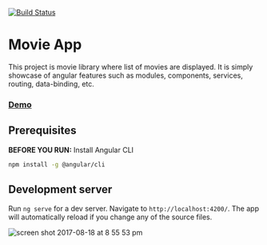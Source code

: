 [![Build Status](https://travis-ci.org/online-edu/movie-app.svg?branch=master)](https://travis-ci.org/online-edu/movie-app)

# Movie App

This project is movie library where list of movies are displayed. It is simply showcase of angular features such as modules, components, services, routing, data-binding, etc.

### [Demo](https://movie-app-29a50.firebaseapp.com)

## Prerequisites

**BEFORE YOU RUN:** Install Angular CLI
```bash
npm install -g @angular/cli
```

## Development server

Run `ng serve` for a dev server. Navigate to `http://localhost:4200/`. The app will automatically reload if you change any of the source files.

![screen shot 2017-08-18 at 8 55 53 pm](https://user-images.githubusercontent.com/9882972/29468753-2626b5b4-8463-11e7-85b5-2dbb37c7d9ea.png)
